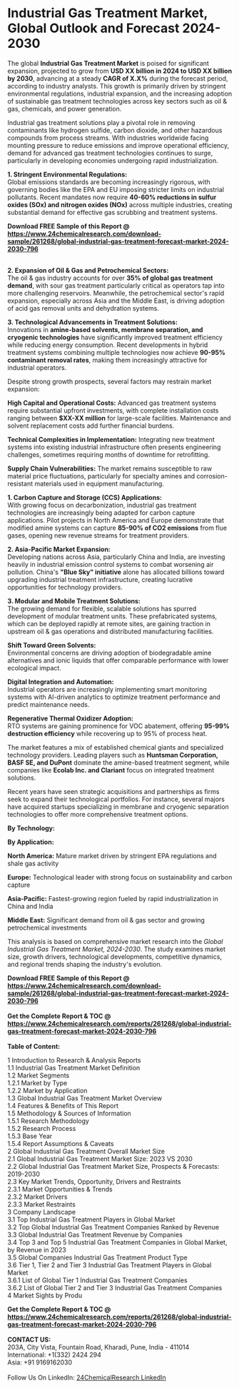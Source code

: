 <h1>Industrial Gas Treatment Market, Global Outlook and Forecast 2024-2030</h1><p>The global <strong>Industrial Gas Treatment Market</strong> is poised for significant expansion, projected to grow from <strong>USD XX billion in 2024 to USD XX billion by 2030</strong>, advancing at a steady <strong>CAGR of X.X%</strong> during the forecast period, according to industry analysts. This growth is primarily driven by stringent environmental regulations, industrial expansion, and the increasing adoption of sustainable gas treatment technologies across key sectors such as oil &amp; gas, chemicals, and power generation.</p><p>Industrial gas treatment solutions play a pivotal role in removing contaminants like hydrogen sulfide, carbon dioxide, and other hazardous compounds from process streams. With industries worldwide facing mounting pressure to reduce emissions and improve operational efficiency, demand for advanced gas treatment technologies continues to surge, particularly in developing economies undergoing rapid industrialization.</p><p><strong>1. Stringent Environmental Regulations:</strong><br>
Global emissions standards are becoming increasingly rigorous, with governing bodies like the EPA and EU imposing stricter limits on industrial pollutants. Recent mandates now require <strong>40-60% reductions in sulfur oxides (SOx) and nitrogen oxides (NOx)</strong> across multiple industries, creating substantial demand for effective gas scrubbing and treatment systems.</p><div><b>Download FREE Sample of this Report @ 
            <a href="https://www.24chemicalresearch.com/download-sample/261268/global-industrial-gas-treatment-forecast-market-2024-2030-796">
            https://www.24chemicalresearch.com/download-sample/261268/global-industrial-gas-treatment-forecast-market-2024-2030-796</a></b></div><br><p><strong>2. Expansion of Oil &amp; Gas and Petrochemical Sectors:</strong><br>
The oil &amp; gas industry accounts for over <strong>35% of global gas treatment demand</strong>, with sour gas treatment particularly critical as operators tap into more challenging reservoirs. Meanwhile, the petrochemical sector's rapid expansion, especially across Asia and the Middle East, is driving adoption of acid gas removal units and dehydration systems.</p><p><strong>3. Technological Advancements in Treatment Solutions:</strong><br>
Innovations in <strong>amine-based solvents, membrane separation, and cryogenic technologies</strong> have significantly improved treatment efficiency while reducing energy consumption. Recent developments in hybrid treatment systems combining multiple technologies now achieve <strong>90-95% contaminant removal rates</strong>, making them increasingly attractive for industrial operators.</p><p>Despite strong growth prospects, several factors may restrain market expansion:</p><p><strong>High Capital and Operational Costs:</strong> Advanced gas treatment systems require substantial upfront investments, with complete installation costs ranging between <strong>$XX-XX million</strong> for large-scale facilities. Maintenance and solvent replacement costs add further financial burdens.</p><p><strong>Technical Complexities in Implementation:</strong> Integrating new treatment systems into existing industrial infrastructure often presents engineering challenges, sometimes requiring months of downtime for retrofitting.</p><p><strong>Supply Chain Vulnerabilities:</strong> The market remains susceptible to raw material price fluctuations, particularly for specialty amines and corrosion-resistant materials used in equipment manufacturing.</p><p><strong>1. Carbon Capture and Storage (CCS) Applications:</strong><br>
With growing focus on decarbonization, industrial gas treatment technologies are increasingly being adapted for carbon capture applications. Pilot projects in North America and Europe demonstrate that modified amine systems can capture <strong>85-90% of CO2 emissions</strong> from flue gases, opening new revenue streams for treatment providers.</p><p><strong>2. Asia-Pacific Market Expansion:</strong><br>
Developing nations across Asia, particularly China and India, are investing heavily in industrial emission control systems to combat worsening air pollution. China's <strong>"Blue Sky" initiative</strong> alone has allocated billions toward upgrading industrial treatment infrastructure, creating lucrative opportunities for technology providers.</p><p><strong>3. Modular and Mobile Treatment Solutions:</strong><br>
The growing demand for flexible, scalable solutions has spurred development of modular treatment units. These prefabricated systems, which can be deployed rapidly at remote sites, are gaining traction in upstream oil &amp; gas operations and distributed manufacturing facilities.</p><p><strong>Shift Toward Green Solvents:</strong><br>
	Environmental concerns are driving adoption of biodegradable amine alternatives and ionic liquids that offer comparable performance with lower ecological impact.</p><p><strong>Digital Integration and Automation:</strong><br>
	Industrial operators are increasingly implementing smart monitoring systems with AI-driven analytics to optimize treatment performance and predict maintenance needs.</p><p><strong>Regenerative Thermal Oxidizer Adoption:</strong><br>
	RTO systems are gaining prominence for VOC abatement, offering <strong>95-99% destruction efficiency</strong> while recovering up to 95% of process heat.</p><p>The market features a mix of established chemical giants and specialized technology providers. Leading players such as <strong>Huntsman Corporation, BASF SE, and DuPont</strong> dominate the amine-based treatment segment, while companies like <strong>Ecolab Inc. and Clariant</strong> focus on integrated treatment solutions.</p><p>Recent years have seen strategic acquisitions and partnerships as firms seek to expand their technological portfolios. For instance, several majors have acquired startups specializing in membrane and cryogenic separation technologies to offer more comprehensive treatment options.</p><p><strong>By Technology:</strong></p><p><strong>By Application:</strong></p><p><strong>North America:</strong> Mature market driven by stringent EPA regulations and shale gas activity</p><p><strong>Europe:</strong> Technological leader with strong focus on sustainability and carbon capture</p><p><strong>Asia-Pacific:</strong> Fastest-growing region fueled by rapid industrialization in China and India</p><p><strong>Middle East:</strong> Significant demand from oil &amp; gas sector and growing petrochemical investments</p><p>This analysis is based on comprehensive market research into the <em>Global Industrial Gas Treatment Market, 2024-2030</em>. The study examines market size, growth drivers, technological developments, competitive dynamics, and regional trends shaping the industry's evolution.</p><div><b>Download FREE Sample of this Report @ 
            <a href="https://www.24chemicalresearch.com/download-sample/261268/global-industrial-gas-treatment-forecast-market-2024-2030-796">
            https://www.24chemicalresearch.com/download-sample/261268/global-industrial-gas-treatment-forecast-market-2024-2030-796</a></b></div><br><div><b>Get the Complete Report & TOC @ 
            <a href="https://www.24chemicalresearch.com/reports/261268/global-industrial-gas-treatment-forecast-market-2024-2030-796">
            https://www.24chemicalresearch.com/reports/261268/global-industrial-gas-treatment-forecast-market-2024-2030-796</a></b></div><br>
            <b>Table of Content:</b><p>1 Introduction to Research & Analysis Reports<br />
    1.1 Industrial Gas Treatment Market Definition<br />
    1.2 Market Segments<br />
        1.2.1 Market by Type<br />
        1.2.2 Market by Application<br />
    1.3 Global Industrial Gas Treatment Market Overview<br />
    1.4 Features & Benefits of This Report<br />
    1.5 Methodology & Sources of Information<br />
        1.5.1 Research Methodology<br />
        1.5.2 Research Process<br />
        1.5.3 Base Year<br />
        1.5.4 Report Assumptions & Caveats<br />
2 Global Industrial Gas Treatment Overall Market Size<br />
    2.1 Global Industrial Gas Treatment Market Size: 2023 VS 2030<br />
    2.2 Global Industrial Gas Treatment Market Size, Prospects & Forecasts: 2019-2030<br />
    2.3 Key Market Trends, Opportunity, Drivers and Restraints<br />
        2.3.1 Market Opportunities & Trends<br />
        2.3.2 Market Drivers<br />
        2.3.3 Market Restraints<br />
3 Company Landscape<br />
    3.1 Top Industrial Gas Treatment Players in Global Market<br />
    3.2 Top Global Industrial Gas Treatment Companies Ranked by Revenue<br />
    3.3 Global Industrial Gas Treatment Revenue by Companies<br />
    3.4 Top 3 and Top 5 Industrial Gas Treatment Companies in Global Market, by Revenue in 2023<br />
    3.5 Global Companies Industrial Gas Treatment Product Type<br />
    3.6 Tier 1, Tier 2 and Tier 3 Industrial Gas Treatment Players in Global Market<br />
        3.6.1 List of Global Tier 1 Industrial Gas Treatment Companies<br />
        3.6.2 List of Global Tier 2 and Tier 3 Industrial Gas Treatment Companies<br />
4 Market Sights by Produ</p><div><b>Get the Complete Report & TOC @ 
            <a href="https://www.24chemicalresearch.com/reports/261268/global-industrial-gas-treatment-forecast-market-2024-2030-796">
            https://www.24chemicalresearch.com/reports/261268/global-industrial-gas-treatment-forecast-market-2024-2030-796</a></b></div><br><b>CONTACT US:</b><br>
            203A, City Vista, Fountain Road, Kharadi, Pune, India - 411014<br>
            International: +1(332) 2424 294<br>
            Asia: +91 9169162030 <br><br>
            Follow Us On LinkedIn: <a href="https://www.linkedin.com/company/24chemicalresearch/">24ChemicalResearch LinkedIn</a>